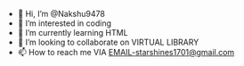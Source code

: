 - 👋 Hi, I’m @Nakshu9478
- 👀 I’m interested in coding
- 🌱 I’m currently learning HTML
- 💞️ I’m looking to collaborate on VIRTUAL LIBRARY
- 📫 How to reach me VIA EMAIL-starshines1701@gmail.com

<!---
Nakshu9478/Nakshu9478 is a ✨ special ✨ repository because its `README.md` (this file) appears on your GitHub profile.
You can click the Preview link to take a look at your changes.
--->
